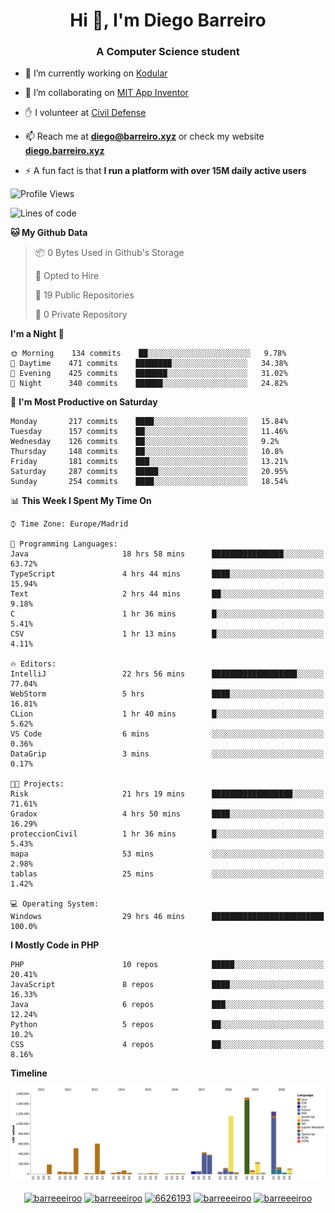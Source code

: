 <h1 align="center">Hi 👋, I'm Diego Barreiro</h1>
<h3 align="center">A Computer Science student</h3>

- 🔭 I’m currently working on [Kodular](https://www.kodular.io)

- 👯 I’m collaborating on [MIT App Inventor](https://github.com/mit-cml/appinventor-sources)

- ✋ I volunteer at [Civil Defense](https://proteccioncivil.sdc.gal)

- 📫 Reach me at **diego@barreiro.xyz** or check my website **[diego.barreiro.xyz](https://diego.barreiro.xyz)**

- ⚡ A fun fact is that **I run a platform with over 15M daily active users**

<!--START_SECTION:waka-->
![Profile Views](http://img.shields.io/badge/Profile%20Views-5-blue)

![Lines of code](https://img.shields.io/badge/From%20Hello%20World%20I%27ve%20Written-22.8%20million%20lines%20of%20code-blue)

**🐱 My Github Data** 

> 📦 0 Bytes Used in Github's Storage 
 > 
> 💼 Opted to Hire
 > 
> 📜 19 Public Repositories
 > 
> 🔑 0 Private Repository 
 > 
**I'm a Night 🦉** 

```text
🌞 Morning    134 commits    ██░░░░░░░░░░░░░░░░░░░░░░░   9.78% 
🌆 Daytime    471 commits    ████████░░░░░░░░░░░░░░░░░   34.38% 
🌃 Evening    425 commits    ███████░░░░░░░░░░░░░░░░░░   31.02% 
🌙 Night      340 commits    ██████░░░░░░░░░░░░░░░░░░░   24.82%

```
📅 **I'm Most Productive on Saturday** 

```text
Monday       217 commits    ████░░░░░░░░░░░░░░░░░░░░░   15.84% 
Tuesday      157 commits    ██░░░░░░░░░░░░░░░░░░░░░░░   11.46% 
Wednesday    126 commits    ██░░░░░░░░░░░░░░░░░░░░░░░   9.2% 
Thursday     148 commits    ██░░░░░░░░░░░░░░░░░░░░░░░   10.8% 
Friday       181 commits    ███░░░░░░░░░░░░░░░░░░░░░░   13.21% 
Saturday     287 commits    █████░░░░░░░░░░░░░░░░░░░░   20.95% 
Sunday       254 commits    ████░░░░░░░░░░░░░░░░░░░░░   18.54%

```


📊 **This Week I Spent My Time On** 

```text
⌚︎ Time Zone: Europe/Madrid

💬 Programming Languages: 
Java                     18 hrs 58 mins      ████████████████░░░░░░░░░   63.72% 
TypeScript               4 hrs 44 mins       ████░░░░░░░░░░░░░░░░░░░░░   15.94% 
Text                     2 hrs 44 mins       ██░░░░░░░░░░░░░░░░░░░░░░░   9.18% 
C                        1 hr 36 mins        █░░░░░░░░░░░░░░░░░░░░░░░░   5.41% 
CSV                      1 hr 13 mins        █░░░░░░░░░░░░░░░░░░░░░░░░   4.11%

🔥 Editors: 
IntelliJ                 22 hrs 56 mins      ███████████████████░░░░░░   77.04% 
WebStorm                 5 hrs               ████░░░░░░░░░░░░░░░░░░░░░   16.81% 
CLion                    1 hr 40 mins        █░░░░░░░░░░░░░░░░░░░░░░░░   5.62% 
VS Code                  6 mins              ░░░░░░░░░░░░░░░░░░░░░░░░░   0.36% 
DataGrip                 3 mins              ░░░░░░░░░░░░░░░░░░░░░░░░░   0.17%

🐱‍💻 Projects: 
Risk                     21 hrs 19 mins      ██████████████████░░░░░░░   71.61% 
Gradox                   4 hrs 50 mins       ████░░░░░░░░░░░░░░░░░░░░░   16.29% 
proteccionCivil          1 hr 36 mins        █░░░░░░░░░░░░░░░░░░░░░░░░   5.43% 
mapa                     53 mins             ░░░░░░░░░░░░░░░░░░░░░░░░░   2.98% 
tablas                   25 mins             ░░░░░░░░░░░░░░░░░░░░░░░░░   1.42%

💻 Operating System: 
Windows                  29 hrs 46 mins      █████████████████████████   100.0%

```

**I Mostly Code in PHP** 

```text
PHP                      10 repos            █████░░░░░░░░░░░░░░░░░░░░   20.41% 
JavaScript               8 repos             ████░░░░░░░░░░░░░░░░░░░░░   16.33% 
Java                     6 repos             ███░░░░░░░░░░░░░░░░░░░░░░   12.24% 
Python                   5 repos             ██░░░░░░░░░░░░░░░░░░░░░░░   10.2% 
CSS                      4 repos             ██░░░░░░░░░░░░░░░░░░░░░░░   8.16%

```


**Timeline**

![Chart not found](https://raw.githubusercontent.com/barreeeiroo/barreeeiroo/master/charts/bar_graph.png) 


<!--END_SECTION:waka-->

<p align="center">
<a href="https://twitter.com/barreeeiroo" target="blank"><img align="center" src="https://cdn.jsdelivr.net/npm/simple-icons@3.0.1/icons/twitter.svg" alt="barreeeiroo" height="20" width="20" /></a>
<a href="https://linkedin.com/in/barreeeiroo" target="blank"><img align="center" src="https://cdn.jsdelivr.net/npm/simple-icons@3.0.1/icons/linkedin.svg" alt="barreeeiroo" height="20" width="20" /></a>
<a href="https://stackoverflow.com/users/6626193" target="blank"><img align="center" src="https://cdn.jsdelivr.net/npm/simple-icons@3.0.1/icons/stackoverflow.svg" alt="6626193" height="20" width="20" /></a>
<a href="https://fb.com/barreeeiroo" target="blank"><img align="center" src="https://cdn.jsdelivr.net/npm/simple-icons@3.0.1/icons/facebook.svg" alt="barreeeiroo" height="20" width="20" /></a>
<a href="https://instagram.com/barreeeiroo" target="blank"><img align="center" src="https://cdn.jsdelivr.net/npm/simple-icons@3.0.1/icons/instagram.svg" alt="barreeeiroo" height="20" width="20" /></a>
</p>

